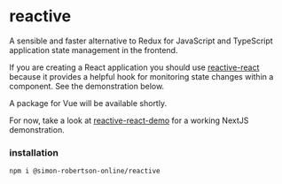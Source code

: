# reactive

A sensible and faster alternative to Redux for JavaScript and TypeScript application state management in the frontend.

If you are creating a React application you should use [reactive-react](https://github.com/simon-robertson-shift/reactive-react) because it provides a helpful hook for monitoring state changes within a component. See the demonstration below.

A package for Vue will be available shortly.

For now, take a look at [reactive-react-demo](https://github.com/simon-robertson-shift/reactive-react-demo) for a working NextJS demonstration.

### installation

`npm i @simon-robertson-online/reactive`
